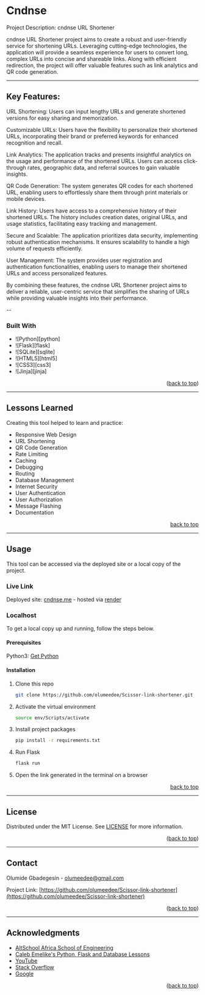 # Cndnse

 Project Description: cndnse URL Shortener

cndnse URL Shortener project aims to create a robust and user-friendly service for shortening URLs. Leveraging cutting-edge technologies, the application will provide a seamless experience for users to convert long, complex URLs into concise and shareable links. Along with efficient redirection, the project will offer valuable features such as link analytics and QR code generation.

---

## Key Features:

URL Shortening: Users can input lengthy URLs and generate shortened versions for easy sharing and memorization.

Customizable URLs: Users have the flexibility to personalize their shortened URLs, incorporating their brand or preferred keywords for enhanced recognition and recall.

Link Analytics: The application tracks and presents insightful analytics on the usage and performance of the shortened URLs. Users can access click-through rates, geographic data, and referral sources to gain valuable insights.

QR Code Generation: The system generates QR codes for each shortened URL, enabling users to effortlessly share them through print materials or mobile devices.

Link History: Users have access to a comprehensive history of their shortened URLs. The history includes creation dates, original URLs, and usage statistics, facilitating easy tracking and management.

Secure and Scalable: The application prioritizes data security, implementing robust authentication mechanisms. It ensures scalability to handle a high volume of requests efficiently.

User Management: The system provides user registration and authentication functionalities, enabling users to manage their shortened URLs and access personalized features.

By combining these features, the cndnse URL Shortener project aims to deliver a reliable, user-centric service that simplifies the sharing of URLs while providing valuable insights into their performance.

--

### Built With

* ![Python][python]
* ![Flask][flask]
* ![SQLite][sqlite]
* ![HTML5][html5]
* ![CSS3][css3]
* ![Jinja][jinja]

<p align="right">(<a href="#readme-top">back to top</a>)</p>

---


<!-- Lessons from the Project -->
## Lessons Learned

Creating this tool helped to learn and practice:
* Responsive Web Design
* URL Shortening
* QR Code Generation
* Rate Limiting
* Caching
* Debugging
* Routing
* Database Management
* Internet Security
* User Authentication
* User Authorization
* Message Flashing
* Documentation

<p align="right"><a href="#readme-top">back to top</a></p>

---



<!-- Getting Started -->
## Usage

This tool can be accessed via the deployed site or a local copy of the project.

### Live Link

Deployed site: [cndnse.me](https://www.cndnse.me) - hosted via [render](https://www.render.com) 

### Localhost

To get a local copy up and running, follow the steps below.

#### Prerequisites

Python3: [Get Python](https://www.python.org/downloads/)

#### Installation

1. Clone this repo
   ```sh
   git clone https://github.com/olumeedee/Scissor-link-shortener.git
   ```
2. Activate the virtual environment
   ```sh
   source env/Scripts/activate
   ```
3. Install project packages
   ```sh
   pip install -r requirements.txt
   ```
4. Run Flask
   ```sh
   flask run
   ```
5. Open the link generated in the terminal on a browser  

<p align="right"><a href="#readme-top">back to top</a></p>

---


<!-- LICENSE -->
## License

Distributed under the MIT License. See <a href="https://github.com/olumeedee/Scissor-link-shortener/blob/main/LICENSE">LICENSE</a> for more information.

<p align="right">(<a href="#readme-top">back to top</a>)</p>

---


<!-- CONTACT -->
## Contact
Olumide Gbadegesin  - olumeedee@gmail.com

Project Link: [https://github.com/olumeedee/Scissor-link-shortener](https://github.com/olumeedee/Scissor-link-shortener)

<p align="right">(<a href="#readme-top">back to top</a>)</p>

---


<!-- ACKNOWLEDGMENTS -->
## Acknowledgments

* [AltSchool Africa School of Engineering](https://altschoolafrica.com/schools/engineering)
* [Caleb Emelike's Python, Flask and Database Lessons](https://github.com/CalebEmelike)
* [YouTube](https://www.youtube.com)
* [Stack Overflow](https://stackoverflow.com/)
* [Google](https://google.com)

<p align="right">(<a href="#readme-top">back to top</a>)</p>

